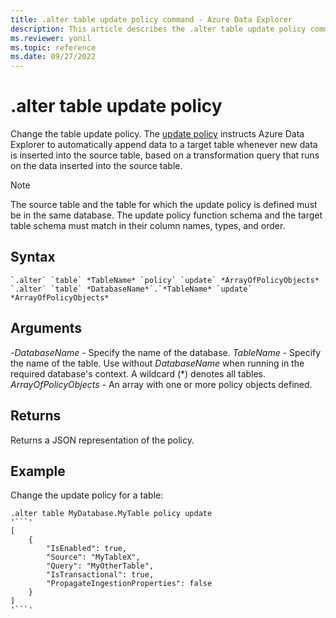 ```yaml
---
title: .alter table update policy command - Azure Data Explorer
description: This article describes the .alter table update policy command in Azure Data Explorer.
ms.reviewer: yonil
ms.topic: reference
ms.date: 09/27/2022
---
```

# .alter table update policy

Change the table update policy. The [update policy](updatepolicy.md) instructs Azure Data Explorer to automatically append data to a target table whenever new data is inserted into the source table, based on a transformation query that runs on the data inserted into the source table.

> [!NOTE]
> The source table and the table for which the update policy is defined must be in the same database.
> The update policy function schema and the target table schema must match in their column names, types, and order.

## Syntax

```kusto
`.alter` `table` *TableName* `policy` `update` *ArrayOfPolicyObjects*
`.alter` `table` *DatabaseName*`.`*TableName* `update` *ArrayOfPolicyObjects*
```

## Arguments

-*DatabaseName* - Specify the name of the database.
*TableName* - Specify the name of the table. Use without *DatabaseName* when running in the required database's context. A wildcard (*) denotes all tables.
*ArrayOfPolicyObjects* - An array with one or more policy objects defined.

## Returns

Returns a JSON representation of the policy.

## Example

Change the update policy for a table:

```kusto
.alter table MyDatabase.MyTable policy update
'```'
[
    {
        "IsEnabled": true,
        "Source": "MyTableX",
        "Query": "MyOtherTable",
        "IsTransactional": true,
        "PropagateIngestionProperties": false
    }
]
'```'
```
